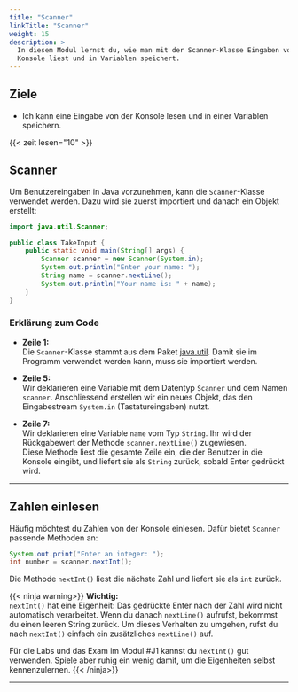 ```yaml
---
title: "Scanner"
linkTitle: "Scanner"
weight: 15
description: >
  In diesem Modul lernst du, wie man mit der Scanner-Klasse Eingaben von der
  Konsole liest und in Variablen speichert.
---
```


## Ziele

- Ich kann eine Eingabe von der Konsole lesen und in einer Variablen speichern.

{{< zeit lesen="10" >}}

## Scanner

Um Benutzereingaben in Java vorzunehmen, kann die `Scanner`-Klasse verwendet
werden. Dazu wird sie zuerst importiert und danach ein Objekt erstellt:

```java
import java.util.Scanner;

public class TakeInput {
    public static void main(String[] args) {
        Scanner scanner = new Scanner(System.in);
        System.out.println("Enter your name: ");
        String name = scanner.nextLine();
        System.out.println("Your name is: " + name);
    }
}
```

### Erklärung zum Code

- **Zeile 1:**  
  Die `Scanner`-Klasse stammt aus dem Paket
  [java.util](https://docs.oracle.com/en/java/javase/11/docs/api/java.base/java/util/package-summary.html).
  Damit sie im Programm verwendet werden kann, muss sie importiert werden.

- **Zeile 5:**  
  Wir deklarieren eine Variable mit dem Datentyp `Scanner` und dem Namen
  `scanner`. Anschliessend erstellen wir ein neues Objekt, das den
  Eingabestream `System.in` (Tastatureingaben) nutzt.

- **Zeile 7:**  
  Wir deklarieren eine Variable `name` vom Typ `String`. Ihr wird der Rückgabewert
  der Methode `scanner.nextLine()` zugewiesen.  
  Diese Methode liest die gesamte Zeile ein, die der Benutzer in die Konsole
  eingibt, und liefert sie als `String` zurück, sobald Enter gedrückt wird.

---

## Zahlen einlesen

Häufig möchtest du Zahlen von der Konsole einlesen. Dafür bietet `Scanner`
passende Methoden an:

```java
System.out.print("Enter an integer: ");
int number = scanner.nextInt();
```

Die Methode `nextInt()` liest die nächste Zahl und liefert sie als `int`
zurück.

{{< ninja warning>}}
**Wichtig:**  
`nextInt()` hat eine Eigenheit: Das gedrückte Enter nach der Zahl wird nicht
automatisch verarbeitet. Wenn du danach `nextLine()` aufrufst, bekommst du
einen leeren String zurück. Um dieses Verhalten zu umgehen, rufst du nach
`nextInt()` einfach ein zusätzliches `nextLine()` auf.

Für die Labs und das Exam im Modul #J1 kannst du `nextInt()` gut verwenden.
Spiele aber ruhig ein wenig damit, um die Eigenheiten selbst kennenzulernen.
{{< /ninja>}}

---
